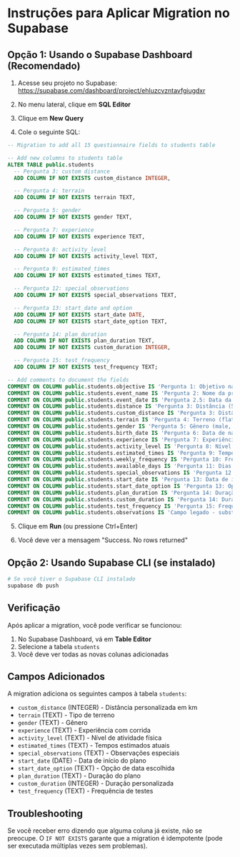 # Instruções para Aplicar Migration no Supabase

## Opção 1: Usando o Supabase Dashboard (Recomendado)

1. Acesse seu projeto no Supabase: https://supabase.com/dashboard/project/ehluzcvzntavfgiugdxr

2. No menu lateral, clique em **SQL Editor**

3. Clique em **New Query**

4. Cole o seguinte SQL:

```sql
-- Migration to add all 15 questionnaire fields to students table

-- Add new columns to students table
ALTER TABLE public.students
  -- Pergunta 3: custom distance
  ADD COLUMN IF NOT EXISTS custom_distance INTEGER,

  -- Pergunta 4: terrain
  ADD COLUMN IF NOT EXISTS terrain TEXT,

  -- Pergunta 5: gender
  ADD COLUMN IF NOT EXISTS gender TEXT,

  -- Pergunta 7: experience
  ADD COLUMN IF NOT EXISTS experience TEXT,

  -- Pergunta 8: activity_level
  ADD COLUMN IF NOT EXISTS activity_level TEXT,

  -- Pergunta 9: estimated_times
  ADD COLUMN IF NOT EXISTS estimated_times TEXT,

  -- Pergunta 12: special_observations
  ADD COLUMN IF NOT EXISTS special_observations TEXT,

  -- Pergunta 13: start_date and option
  ADD COLUMN IF NOT EXISTS start_date DATE,
  ADD COLUMN IF NOT EXISTS start_date_option TEXT,

  -- Pergunta 14: plan_duration
  ADD COLUMN IF NOT EXISTS plan_duration TEXT,
  ADD COLUMN IF NOT EXISTS custom_duration INTEGER,

  -- Pergunta 15: test_frequency
  ADD COLUMN IF NOT EXISTS test_frequency TEXT;

-- Add comments to document the fields
COMMENT ON COLUMN public.students.objective IS 'Pergunta 1: Objetivo na corrida (race, distance, first_5k, fitness, return, help)';
COMMENT ON COLUMN public.students.event_name IS 'Pergunta 2: Nome da prova';
COMMENT ON COLUMN public.students.event_date IS 'Pergunta 2.5: Data da prova';
COMMENT ON COLUMN public.students.distance IS 'Pergunta 3: Distância (5k, 10k, 21k, 42k, custom)';
COMMENT ON COLUMN public.students.custom_distance IS 'Pergunta 3: Distância personalizada em km (1-50)';
COMMENT ON COLUMN public.students.terrain IS 'Pergunta 4: Terreno (flat, light_hills, moderate_hills, strong_hills)';
COMMENT ON COLUMN public.students.gender IS 'Pergunta 5: Gênero (male, female, prefer_not_say)';
COMMENT ON COLUMN public.students.birth_date IS 'Pergunta 6: Data de nascimento';
COMMENT ON COLUMN public.students.experience IS 'Pergunta 7: Experiência com corrida (beginner, intermediate, advanced, elite)';
COMMENT ON COLUMN public.students.activity_level IS 'Pergunta 8: Nível de atividade física (sedentary, light, regular)';
COMMENT ON COLUMN public.students.estimated_times IS 'Pergunta 9: Tempos estimados atuais';
COMMENT ON COLUMN public.students.weekly_frequency IS 'Pergunta 10: Frequência semanal (2-6 vezes)';
COMMENT ON COLUMN public.students.available_days IS 'Pergunta 11: Dias disponíveis (Segunda-Domingo)';
COMMENT ON COLUMN public.students.special_observations IS 'Pergunta 12: Observações especiais sobre disponibilidade';
COMMENT ON COLUMN public.students.start_date IS 'Pergunta 13: Data de início do plano';
COMMENT ON COLUMN public.students.start_date_option IS 'Pergunta 13: Opção de data escolhida (today, tomorrow, next_week, custom)';
COMMENT ON COLUMN public.students.plan_duration IS 'Pergunta 14: Duração do plano em semanas (8-18 ou custom)';
COMMENT ON COLUMN public.students.custom_duration IS 'Pergunta 14: Duração personalizada em semanas';
COMMENT ON COLUMN public.students.test_frequency IS 'Pergunta 15: Frequência de testes (never, occasionally, frequently)';
COMMENT ON COLUMN public.students.observations IS 'Campo legado - substituído por special_observations';
```

5. Clique em **Run** (ou pressione Ctrl+Enter)

6. Você deve ver a mensagem "Success. No rows returned"

## Opção 2: Usando Supabase CLI (se instalado)

```bash
# Se você tiver o Supabase CLI instalado
supabase db push
```

## Verificação

Após aplicar a migration, você pode verificar se funcionou:

1. No Supabase Dashboard, vá em **Table Editor**
2. Selecione a tabela `students`
3. Você deve ver todas as novas colunas adicionadas

## Campos Adicionados

A migration adiciona os seguintes campos à tabela `students`:

- `custom_distance` (INTEGER) - Distância personalizada em km
- `terrain` (TEXT) - Tipo de terreno
- `gender` (TEXT) - Gênero
- `experience` (TEXT) - Experiência com corrida
- `activity_level` (TEXT) - Nível de atividade física
- `estimated_times` (TEXT) - Tempos estimados atuais
- `special_observations` (TEXT) - Observações especiais
- `start_date` (DATE) - Data de início do plano
- `start_date_option` (TEXT) - Opção de data escolhida
- `plan_duration` (TEXT) - Duração do plano
- `custom_duration` (INTEGER) - Duração personalizada
- `test_frequency` (TEXT) - Frequência de testes

## Troubleshooting

Se você receber erro dizendo que alguma coluna já existe, não se preocupe. O `IF NOT EXISTS` garante que a migration é idempotente (pode ser executada múltiplas vezes sem problemas).
